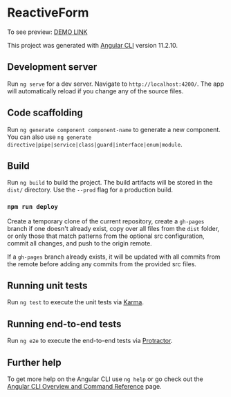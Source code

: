 # ReactiveForm

To see preview: [DEMO LINK](https://artur-shpontak.github.io/reactive-form/)

This project was generated with [Angular CLI](https://github.com/angular/angular-cli) version 11.2.10.

## Development server

Run `ng serve` for a dev server. Navigate to `http://localhost:4200/`. The app will automatically reload if you change any of the source files.

## Code scaffolding

Run `ng generate component component-name` to generate a new component. You can also use `ng generate directive|pipe|service|class|guard|interface|enum|module`.

## Build

Run `ng build` to build the project. The build artifacts will be stored in the `dist/` directory. Use the `--prod` flag for a production build.

### `npm run deploy`

Create a temporary clone of the current repository, create a `gh-pages` branch if one doesn't already exist, copy over all files from the `dist` folder, or only those that match patterns from the optional src configuration, commit all changes, and push to the origin remote.

If a `gh-pages` branch already exists, it will be updated with all commits from the remote before adding any commits from the provided src files.

## Running unit tests

Run `ng test` to execute the unit tests via [Karma](https://karma-runner.github.io).

## Running end-to-end tests

Run `ng e2e` to execute the end-to-end tests via [Protractor](http://www.protractortest.org/).

## Further help

To get more help on the Angular CLI use `ng help` or go check out the [Angular CLI Overview and Command Reference](https://angular.io/cli) page.

